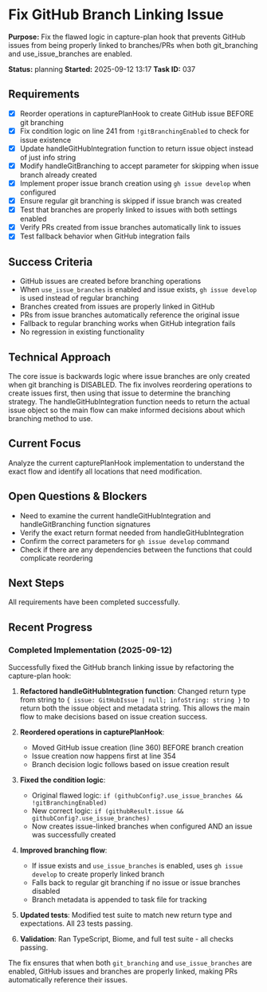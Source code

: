 # Fix GitHub Branch Linking Issue

**Purpose:** Fix the flawed logic in capture-plan hook that prevents GitHub issues from being properly linked to branches/PRs when both git_branching and use_issue_branches are enabled.

**Status:** planning
**Started:** 2025-09-12 13:17
**Task ID:** 037

## Requirements
- [x] Reorder operations in capturePlanHook to create GitHub issue BEFORE git branching
- [x] Fix condition logic on line 241 from `!gitBranchingEnabled` to check for issue existence
- [x] Update handleGitHubIntegration function to return issue object instead of just info string
- [x] Modify handleGitBranching to accept parameter for skipping when issue branch already created
- [x] Implement proper issue branch creation using `gh issue develop` when configured
- [x] Ensure regular git branching is skipped if issue branch was created
- [x] Test that branches are properly linked to issues with both settings enabled
- [x] Verify PRs created from issue branches automatically link to issues
- [x] Test fallback behavior when GitHub integration fails

## Success Criteria
- GitHub issues are created before branching operations
- When `use_issue_branches` is enabled and issue exists, `gh issue develop` is used instead of regular branching
- Branches created from issues are properly linked in GitHub
- PRs from issue branches automatically reference the original issue
- Fallback to regular branching works when GitHub integration fails
- No regression in existing functionality

## Technical Approach
The core issue is backwards logic where issue branches are only created when git branching is DISABLED. The fix involves reordering operations to create issues first, then using that issue to determine the branching strategy. The handleGitHubIntegration function needs to return the actual issue object so the main flow can make informed decisions about which branching method to use.

## Current Focus
Analyze the current capturePlanHook implementation to understand the exact flow and identify all locations that need modification.

## Open Questions & Blockers
- Need to examine the current handleGitHubIntegration and handleGitBranching function signatures
- Verify the exact return format needed from handleGitHubIntegration
- Confirm the correct parameters for `gh issue develop` command
- Check if there are any dependencies between the functions that could complicate reordering

## Next Steps
All requirements have been completed successfully.

## Recent Progress

### Completed Implementation (2025-09-12)

Successfully fixed the GitHub branch linking issue by refactoring the capture-plan hook:

1. **Refactored handleGitHubIntegration function**: Changed return type from string to `{ issue: GitHubIssue | null; infoString: string }` to return both the issue object and metadata string. This allows the main flow to make decisions based on issue creation success.

2. **Reordered operations in capturePlanHook**: 
   - Moved GitHub issue creation (line 360) BEFORE branch creation
   - Issue creation now happens first at line 354
   - Branch decision logic follows based on issue creation result

3. **Fixed the condition logic**: 
   - Original flawed logic: `if (githubConfig?.use_issue_branches && !gitBranchingEnabled)`
   - New correct logic: `if (githubResult.issue && githubConfig?.use_issue_branches)`
   - Now creates issue-linked branches when configured AND an issue was successfully created

4. **Improved branching flow**:
   - If issue exists and `use_issue_branches` is enabled, uses `gh issue develop` to create properly linked branch
   - Falls back to regular git branching if no issue or issue branches disabled
   - Branch metadata is appended to task file for tracking

5. **Updated tests**: Modified test suite to match new return type and expectations. All 23 tests passing.

6. **Validation**: Ran TypeScript, Biome, and full test suite - all checks passing.

The fix ensures that when both `git_branching` and `use_issue_branches` are enabled, GitHub issues and branches are properly linked, making PRs automatically reference their issues.

<!-- branch: bug/fix-github-branch-linking-037 -->

<!-- github_issue: 14 -->
<!-- github_url: https://github.com/cahaseler/cc-track/issues/14 -->